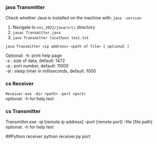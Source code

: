 ### java Transmitter
Check whether Java is installed on the machine with: `java -version`
1. Navigate to `nvs_2022/java/src/` directory
2. `javac Transmitter.java`
3. `java Transmitter localhost test.txt`

`java Transmitter <ip address> <path of file> [ optional ]`

Optional:
-h: print help page  
-s <integer>: size of data, default: 1472  
-p <integer>: port number, default: 11000  
-sl <integer>: sleep timer in milliseconds, default: 1000


### cs Receiver
`Receiver.exe -dir <path> -port <port>`  
optional: -h for help text

### cs Transmitter
Transmitter.exe -ip [remote ip address] -port [remote port] -file [file path]  
optional: -h for help text

##Python receiver
python receiver.py port

